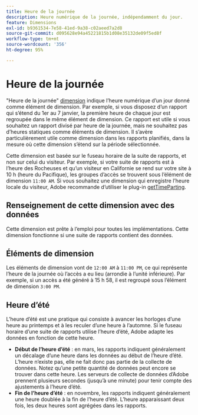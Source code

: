 ```yaml
---
title: Heure de la journée
description: Heure numérique de la journée, indépendamment du jour.
feature: Dimensions
exl-id: b9361534-7e58-41ed-9a38-c02aeed7a2d8
source-git-commit: d095628e94a45221815b1d08e35132de09f5ed8f
workflow-type: tm+mt
source-wordcount: '356'
ht-degree: 95%

---
```


# Heure de la journée

&quot;Heure de la journée&quot; [dimension](overview.md) indique l’heure numérique d’un jour donné comme élément de dimension. Par exemple, si vous disposez d’un rapport qui s’étend du 1er au 7 janvier, la première heure de chaque jour est regroupée dans le même élément de dimension. Ce rapport est utile si vous souhaitez un rapport divisé par heure de la journée, mais ne souhaitez pas d’heures statiques comme éléments de dimension. Il s’avère particulièrement utile comme dimension dans les rapports planifiés, dans la mesure où cette dimension s’étend sur la période sélectionnée.

Cette dimension est basée sur le fuseau horaire de la suite de rapports, et non sur celui du visiteur. Par exemple, si votre suite de rapports est à l’heure des Rocheuses et qu’un visiteur en Californie se rend sur votre site à 10 h (heure du Pacifique), les groupes d’accès se trouvent sous l’élément de dimension `11:00 AM`. Si vous souhaitez une dimension qui enregistre l’heure locale du visiteur, Adobe recommande d’utiliser le plug-in [getTimeParting](/help/implement/vars/plugins/gettimeparting.md).

## Renseignement de cette dimension avec des données

Cette dimension est prête à l’emploi pour toutes les implémentations. Cette dimension fonctionne si une suite de rapports contient des données.

## Éléments de dimension

Les éléments de dimension vont de `12:00 AM` à `11:00 PM`, ce qui représente l’heure de la journée où l’accès a eu lieu (arrondie à l’unité inférieure). Par exemple, si un accès a été généré à 15 h 58, il est regroupé sous l’élément de dimension `3:00 PM`.

## Heure d’été

L’heure d’été est une pratique qui consiste à avancer les horloges d’une heure au printemps et à les reculer d’une heure à l’automne. Si le fuseau horaire d’une suite de rapports utilise l’heure d’été, Adobe adapte les données en fonction de cette heure.

* **Début de l’heure d’été** : en mars, les rapports indiquent généralement un décalage d’une heure dans les données au début de l’heure d’été. L’heure n’existe pas, elle ne fait donc pas partie de la collecte de données. Notez qu’une petite quantité de données peut encore se trouver dans cette heure. Les serveurs de collecte de données d’Adobe prennent plusieurs secondes (jusqu’à une minute) pour tenir compte des ajustements à l’heure d’été.
* **Fin de l’heure d’été** : en novembre, les rapports indiquent généralement une heure doublée à la fin de l’heure d’été. L’heure apparaissant deux fois, les deux heures sont agrégées dans les rapports.

